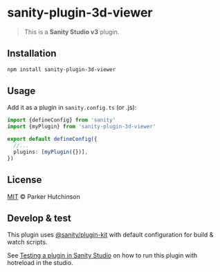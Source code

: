 # sanity-plugin-3d-viewer

> This is a **Sanity Studio v3** plugin.

## Installation

```sh
npm install sanity-plugin-3d-viewer
```

## Usage

Add it as a plugin in `sanity.config.ts` (or .js):

```ts
import {defineConfig} from 'sanity'
import {myPlugin} from 'sanity-plugin-3d-viewer'

export default defineConfig({
  //...
  plugins: [myPlugin({})],
})
```

## License

[MIT](LICENSE) © Parker Hutchinson

## Develop & test

This plugin uses [@sanity/plugin-kit](https://github.com/sanity-io/plugin-kit)
with default configuration for build & watch scripts.

See [Testing a plugin in Sanity Studio](https://github.com/sanity-io/plugin-kit#testing-a-plugin-in-sanity-studio)
on how to run this plugin with hotreload in the studio.
